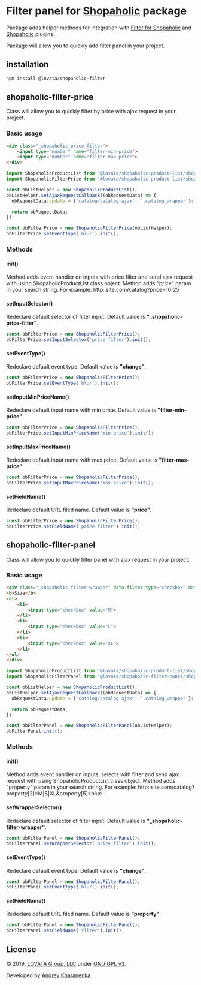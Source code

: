 # Filter panel for [Shopaholic](https://octobercms.com/plugin/lovata-shopaholic) package

Package adds helper methods for integration with [Filter for Shopaholic](https://octobercms.com/plugin/lovata-filtershopaholic)
and [Shopaholic](https://octobercms.com/plugin/lovata-shopaholic) plugins.

Package will allow you to quickly add filter panel in your project.

## installation

```bash
npm install @lovata/shopaholic-filter
```

## shopaholic-filter-price

Class will allow you to quickly filter by price with ajax request in your project.

### Basic usage

```html
<div class="_shopaholic-price-filter">
    <input type="number" name="filter-min-price">
    <input type="number" name="filter-max-price">
</div>
```

```javascript
import ShopaholicProductList from "@lovata/shopaholic-product-list/shopaholic-product-list";
import ShopaholicFilterPrice from "@lovata/shopaholic-product-list/shopaholic-filter-price";

const obListHelper = new ShopaholicProductList();
obListHelper.setAjaxRequestCallback((obRequestData) => {
  obRequestData.update = {'catalog/catalog-ajax': `.catalog_wrapper`};

  return obRequestData;
});

const obFilterPrice = new ShopaholicFilterPrice(obListHelper);
obFilterPrice.setEventType('blur').init();
```

### Methods

#### init()

Method adds event handler on inputs with price filter and send ajax request with using ShopaholicProductList class object.
Method adds "price" param in your search string. For example: http::site.com/catalog?price=10|25

#### setInputSelector()

Redeclare default selector of filter input.
Default value is **"_shopaholic-price-filter"**.

```javascript
const obFilterPrice = new ShopaholicFilterPrice();
obFilterPrice.setInputSelector('price_filter').init();
```

#### setEventType()

Redeclare default event type.
Default value is **"change"**.

```javascript
const obFilterPrice = new ShopaholicFilterPrice();
obFilterPrice.setEventType('blur').init();
```

#### setInputMinPriceName()

Redeclare default input name with min price.
Default value is **"filter-min-price"**.

```javascript
const obFilterPrice = new ShopaholicFilterPrice();
obFilterPrice.setInputMinPriceName('min-price').init();
```

#### setInputMaxPriceName()

Redeclare default input name with max price.
Default value is **"filter-max-price"**.

```javascript
const obFilterPrice = new ShopaholicFilterPrice();
obFilterPrice.setInputMaxPriceName('max-price').init();
```

#### setFieldName()

Redeclare default URL filed name.
Default value is **"price"**.

```javascript
const obFilterPrice = new ShopaholicFilterPrice();
obFilterPrice.setFieldName('price-filter').init();
```

## shopaholic-filter-panel

Class will allow you to quickly filter panel with ajax request in your project.

### Basic usage

```html
<div class="_shopaholic-filter-wrapper" data-filter-type="checkbox" data-property-id="2">
<b>Size</b>
<ul>
    <li>
        <input type="checkbox" value="M">
    </li>
    <li>
        <input type="checkbox" value="L">
    </li>
    <li>
        <input type="checkbox" value="XL">
    </li>
</ul>
</div>
```

```javascript
import ShopaholicProductList from "@lovata/shopaholic-product-list/shopaholic-product-list";
import ShopaholicFilterPanel from "@lovata/shopaholic-filter-panel/shopaholic-filter-panel";

const obListHelper = new ShopaholicProductList();
obListHelper.setAjaxRequestCallback((obRequestData) => {
  obRequestData.update = {'catalog/catalog-ajax': `.catalog_wrapper`};

  return obRequestData;
});

const obFilterPanel = new ShopaholicFilterPanel(obListHelper);
obFilterPanel.init();
```

### Methods

#### init()

Method adds event handler on inputs, selects with filter and send ajax request with using ShopaholicProductList class object.
Method adds "property" param in your search string. For example: http::site.com/catalog?property[2]=M|S|XL&property[5]=blue

#### setWrapperSelector()

Redeclare default selector of filter input.
Default value is **"_shopaholic-filter-wrapper"**.

```javascript
const obFilterPanel = new ShopaholicFilterPanel();
obFilterPanel.setWrapperSelector('price_filter').init();
```

#### setEventType()

Redeclare default event type.
Default value is **"change"**.

```javascript
const obFilterPanel = new ShopaholicFilterPanel();
obFilterPanel.setEventType('blur').init();
```

#### setFieldName()

Redeclare default URL filed name.
Default value is **"property"**.

```javascript
const obFilterPanel = new ShopaholicFilterPanel();
obFilterPanel.setFieldName('filter').init();
```

## License

© 2019, [LOVATA Group, LLC](https://github.com/lovata) under [GNU GPL v3](https://opensource.org/licenses/GPL-3.0).

Developed by [Andrey Kharanenka](https://github.com/kharanenka).
